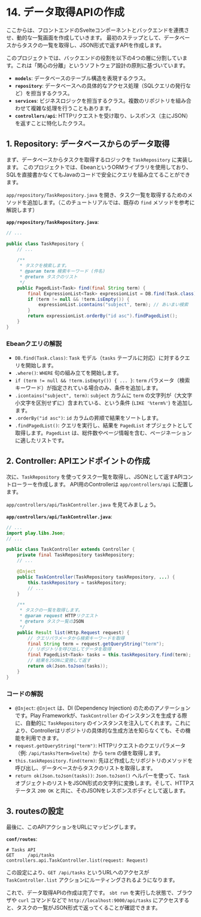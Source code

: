 # 14. データ取得APIの作成

ここからは、フロントエンドのSvelteコンポーネントとバックエンドを連携させ、動的な一覧画面を作成していきます。
最初のステップとして、データベースからタスクの一覧を取得し、JSON形式で返すAPIを作成します。

このプロジェクトでは、バックエンドの役割を以下の4つの層に分割しています。これは「関心の分離」というソフトウェア設計の原則に基づいています。

- **`models`**: データベースのテーブル構造を表現するクラス。
- **`repository`**: データベースへの具体的なアクセス処理（SQLクエリの発行など）を担当するクラス。
- **`services`**: ビジネスロジックを担当するクラス。複数のリポジトリを組み合わせて複雑な処理を行うこともあります。
- **`controllers/api`**: HTTPリクエストを受け取り、レスポンス（主にJSON）を返すことに特化したクラス。

## 1. Repository: データベースからのデータ取得

まず、データベースからタスクを取得するロジックを `TaskRepository` に実装します。
このプロジェクトでは、EbeanというORMライブラリを使用しており、SQLを直接書かなくてもJavaのコードで安全にクエリを組み立てることができます。

`app/repository/TaskRepository.java` を開き、タスク一覧を取得するためのメソッドを追加します。（このチュートリアルでは、既存の `find` メソッドを参考に解説します）

**`app/repository/TaskRepository.java`**:
```java
// ...

public class TaskRepository {
    // ...

    /**
     * タスクを検索します。
     * @param term 検索キーワード (件名)
     * @return タスクのリスト
     */
    public PagedList<Task> find(final String term) {
        final ExpressionList<Task> expressionList = DB.find(Task.class).where();
        if (term != null && !term.isEmpty()) {
            expressionList.icontains("subject", term); // あいまい検索
        }
        return expressionList.orderBy("id asc").findPagedList();
    }
}
```

### Ebeanクエリの解説

- `DB.find(Task.class)`:
  `Task` モデル（`tasks` テーブルに対応）に対するクエリを開始します。
- `.where()`:
  `WHERE` 句の組み立てを開始します。
- `if (term != null && !term.isEmpty()) { ... }`:
  `term` パラメータ（検索キーワード）が指定されている場合のみ、条件を追加します。
- `.icontains("subject", term)`:
  `subject` カラムに `term` の文字列が（大文字小文字を区別せずに）含まれている、という条件 (`LIKE '%term%'`) を追加します。
- `.orderBy("id asc")`:
  `id` カラムの昇順で結果をソートします。
- `.findPagedList()`:
  クエリを実行し、結果を `PagedList` オブジェクトとして取得します。`PagedList` は、総件数やページ情報を含む、ページネーションに適したリストです。

## 2. Controller: APIエンドポイントの作成

次に、`TaskRepository` を使ってタスク一覧を取得し、JSONとして返すAPIコントローラーを作成します。
API用のControllerは `app/controllers/api` に配置します。

`app/controllers/api/TaskController.java` を見てみましょう。

**`app/controllers/api/TaskController.java`**:
```java
// ...
import play.libs.Json;
// ...

public class TaskController extends Controller {
    private final TaskRepository taskRepository;
    // ...

    @Inject
    public TaskController(TaskRepository taskRepository, ...) {
        this.taskRepository = taskRepository;
        // ...
    }

    /**
     * タスクの一覧を取得します。
     * @param request HTTPリクエスト
     * @return タスク一覧のJSON
     */
    public Result list(Http.Request request) {
        // クエリパラメータから検索キーワードを取得
        final String term = request.getQueryString("term");
        // リポジトリを呼び出してデータを取得
        final PagedList<Task> tasks = this.taskRepository.find(term);
        // 結果をJSONに変換して返す
        return ok(Json.toJson(tasks));
    }
}
```

### コードの解説

- `@Inject`:
  `@Inject` は、DI (Dependency Injection) のためのアノテーションです。Play Frameworkが、`TaskController` のインスタンスを生成する際に、自動的に `TaskRepository` のインスタンスを注入してくれます。これにより、Controllerはリポジトリの具体的な生成方法を知らなくても、その機能を利用できます。
- `request.getQueryString("term")`:
  HTTPリクエストのクエリパラメータ（例: `/api/tasks?term=Svelte`）から `term` の値を取得します。
- `this.taskRepository.find(term)`:
  先ほど作成したリポジトリのメソッドを呼び出し、データベースからタスクのリストを取得します。
- `return ok(Json.toJson(tasks))`:
  `Json.toJson()` ヘルパーを使って、`Task` オブジェクトのリストをJSON形式の文字列に変換します。そして、HTTPステータス `200 OK` と共に、そのJSONをレスポンスボディとして返します。

## 3. routesの設定

最後に、このAPIアクションをURLにマッピングします。

**`conf/routes`**:
```
# Tasks API
GET     /api/tasks            controllers.api.TaskController.list(request: Request)
```

この設定により、`GET /api/tasks` というURLへのアクセスが `TaskController.list` アクションにルーティングされるようになります。

これで、データ取得APIの作成は完了です。
`sbt run` を実行した状態で、ブラウザや `curl` コマンドなどで `http://localhost:9000/api/tasks` にアクセスすると、タスクの一覧がJSON形式で返ってくることが確認できます。
